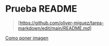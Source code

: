 # Prueba README

>[https://github.com/oliver-miguez/tarea-markdown/edit/main/README.md]


[Como poner imagen](!https://www.algosolutions.com/wp-content/uploads/2021/05/algo.png)